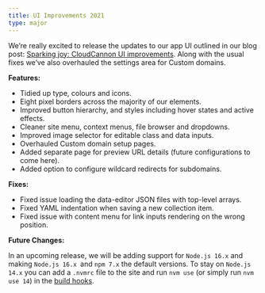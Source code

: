 ```yaml
---
title: UI Improvements 2021
type: major
---
```

We’re really excited to release the updates to our app UI outlined in our blog post: [Sparking joy: CloudCannon UI improvements](/blog/ui-improvements-2021/). Along with the usual fixes we’ve also overhauled the settings area for Custom domains.

**Features:**

* Tidied up type, colours and icons.
* Eight pixel borders across the majority of our elements.
* Improved button hierarchy, and styles including hover states and active effects.
* Cleaner site menu, context menus, file browser and dropdowns.
* Improved image selector for editable class and data inputs.
* Overhauled Custom domain setup pages.
* Added separate page for preview URL details (future configurations to come here).
* Added option to configure wildcard redirects for subdomains.

**Fixes:**

* Fixed issue loading the data-editor JSON files with top-level arrays.
* Fixed YAML indentation when saving a new collection item.
* Fixed issue with content menu for link inputs rendering on the wrong position.

**Future Changes:**

In an upcoming release, we will be adding support for `Node.js 16.x` and making `Node.js 16.x `and `npm 7.x` the default versions. To stay on `Node.js 14.x` you can add a `.nvmrc` file to the site and run `nvm use` (or simply run `nvm use 14`) in the [build hooks](https://github.com/nvm-sh/nvm#usage).


